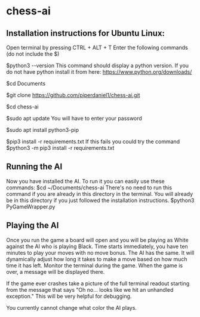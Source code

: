# chess-ai

## Installation instructions for Ubuntu Linux:
Open terminal by pressing CTRL + ALT + T
Enter the following commands (do not include the $)

$python3 --version
   This command should display a python version. If you do not have python install it from here: https://www.python.org/downloads/
   
$cd Documents

$git clone https://github.com/piperdaniel1/chess-ai.git

$cd chess-ai

$sudo apt update
    You will have to enter your password
    
$sudo apt install python3-pip

$pip3 install -r requirements.txt
    If this fails you could try the command $python3 -m pip3 install -r requirements.txt

## Running the AI
Now you have installed the AI. To run it you can easily use these commands:
$cd ~/Documents/chess-ai
    There's no need to run this command if you are already in this directory in the terminal.
    You will already be in this directory if you just followed the installation instructions.
$python3 PyGameWrapper.py

## Playing the AI
Once you run the game a board will open and you will be playing as White against the AI who is playing Black.
Time starts immediately, you have ten minutes to play your moves with no move bonus. The AI has the same.
It will dynamically adjust how long it takes to make a move based on how much time it has left.
Monitor the terminal during the game. When the game is over, a message will be displayed there.

If the game ever crashes take a picture of the full terminal readout starting from the message that says "Oh no... looks like we hit an unhandled exception."
This will be very helpful for debugging.

You currently cannot change what color the AI plays.
